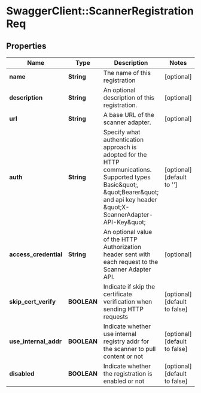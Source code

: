 # SwaggerClient::ScannerRegistrationReq

## Properties
Name | Type | Description | Notes
------------ | ------------- | ------------- | -------------
**name** | **String** | The name of this registration | [optional] 
**description** | **String** | An optional description of this registration. | [optional] 
**url** | **String** | A base URL of the scanner adapter. | [optional] 
**auth** | **String** | Specify what authentication approach is adopted for the HTTP communications. Supported types Basic\&quot;, \&quot;Bearer\&quot; and api key header \&quot;X-ScannerAdapter-API-Key\&quot;  | [optional] [default to &#39;&#39;]
**access_credential** | **String** | An optional value of the HTTP Authorization header sent with each request to the Scanner Adapter API.  | [optional] 
**skip_cert_verify** | **BOOLEAN** | Indicate if skip the certificate verification when sending HTTP requests | [optional] [default to false]
**use_internal_addr** | **BOOLEAN** | Indicate whether use internal registry addr for the scanner to pull content or not | [optional] [default to false]
**disabled** | **BOOLEAN** | Indicate whether the registration is enabled or not | [optional] [default to false]


